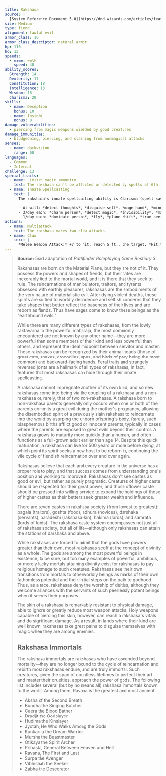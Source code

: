 ```yaml
---
title: Rakshasa
source: |
  [System Reference Document 5.0](https://dnd.wizards.com/articles/features/systems-reference-document-srd)
size: Medium
type: fiend
alignment: lawful evil
armor_class: 16
armor_class_descriptor: natural armor
hp: 110
hd: 13
speeds:
  - name: walk
    speed: 40
ability_scores:
  Strength: 14
  Dexterity: 17
  Constitution: 18
  Intelligence: 13
  Wisdom: 16
  Charisma: 20
skills:
  - name: Deception
    bonus: 10
  - name: Insight
    bonus: 8
damage_vulnerabilities:
  - piercing from magic weapons wielded by good creatures
damage_immunities:
  - bludgeoning, piercing, and slashing from nonmagical attacks
senses:
  - name: darkvision
    range: 60
languages:
  - Common
  - Infernal
challenge: 13
special_traits:
  - name: Limited Magic Immunity
    text: The rakshasa can't be affected or detected by spells of 6th level or lower unless it wishes to be. It has advantage on saving throws against all other spells and magical effects.
  - name: Innate Spellcasting
    text: |
      The rakshasa's innate spellcasting ability is Charisma (spell save DC 18, +10 to hit with spell attacks). The rakshasa can innately cast the following spells, requiring no material components:

      - At will: *detect thoughts*, *disguise self*, *mage hand*, *minor illusion*
      - 3/day each: *charm person*, *detect magic*, *invisibility*, *major image*, *suggestion*
      - 1/day each: *dominate person*, *fly*, *plane shift*, *true seeing*
actions:
  - name: Multiattack
    text: The rakshasa makes two claw attacks.
  - name: Claw
    text: |
      *Melee Weapon Attack:* +7 to hit, reach 5 ft., one target. *Hit:* 9 (2d6 + 2) slashing damage, and the target is cursed if it is a creature. The magical curse takes effect whenever the target takes a short or long rest, filling the target's thoughts with horrible images and dreams. The cursed target gains no benefit from finishing a short or long rest. The curse lasts until it is lifted by a remove curse spell or similar magic.
---
```


> **Source:** 5srd adaptation of *Pathfinder Roleplaying Game Bestiary 3*.
>
> Rakshasas are born on the Material Plane, but they are not of it. They possess the powers and shapes of fiends, but their fates are inexorably tied to the mortal world, and it is there that they seek to rule. The reincarnations of manipulators, traitors, and tyrants obsessed with earthly pleasures, rakshasas are the embodiments of the very nature of materialistic evil. After dying violent deaths, these spirits are so tied to worldly decadence and selfish concerns that they take shapes that better reflect the baseness of their lives and are reborn as fiends. Thus have sages come to know these beings as the "earthbound evils."
>
> While there are many different types of rakshasas, from the lowly raktavarna to the powerful maharaja, the most commonly encountered are not known by any other name—they are more powerful than some members of their kind and less powerful than others, and represent the ideal midpoint between servitor and master. These rakshasas can be recognized by their animal heads (those of great cats, snakes, crocodiles, apes, and birds of prey being the most common) and backward-facing hands. Feral traits and strangely reversed joints are a hallmark of all types of rakshasas, in fact, features that most rakshasas can hide through their innate spellcasting.
>
> A rakshasa cannot impregnate another of its own kind, and so new rakshasas come into being via the coupling of a rakshasa and a non-rakshasa or, rarely, that of two non-rakshasas. A rakshasa born to non-rakshasa parents generally only occurs when one or both of the parents commits a great evil during the mother's pregnancy, allowing the disembodied spirit of a previously slain rakshasa to reincarnate into the world by usurping the unborn offspring's body. Rarely, such blasphemous births afflict good or innocent parents, typically in cases where the parents are exposed to great evils beyond their control. A rakshasa grows to maturity more quickly than a human, and often functions as a full-grown adult earlier than age 14. Despite this quick maturation, a rakshasa can live for 500 years or more before dying, at which point its spirit seeks a new host to be reborn in, continuing the vile cycle of fiendish reincarnation over and over again.
>
> Rakshasas believe that each and every creature in the universe has a proper role to play, and that success comes from understanding one's position and working to improve it. Rakshasas don't see castes as good or evil, but rather as purely pragmatic. Creatures of higher caste should be respected for their great power, and those oflower caste should be pressed into willing service to expand the holdings of those of higher castes as their betters seek greater wealth and influence.
>
> There are seven castes in rakshasa society (from lowest to greatest): pagala (traitors), goshta (food), adhura (novices), darshaka (servants), paradeshi (rakshasa-kin), hakima (lords), and samrata (lords of lords). The rakshasa caste system encompasses not just all of rakshasa society, but all of life—although only rakshasas can attain the stations of darshaka and above.
>
> While rakshasas are forced to admit that the gods have powers greater than their own, most rakshasas scoff at the concept of divinity as a whole. The gods are among the most powerful beings in existence, to be sure, but too many examples of powerful, ambitious, or merely lucky mortals attaining divinity exist for rakshasas to pay religious homage to such creatures. Rakshasas see their own transitions from mortals to otherworldly beings as marks of their own fathomless potential and their initial steps on the path to godhood. Thus, as a race, rakshasas deny the worship of deities, although they welcome alliances with the servants of such peerlessly potent beings when it serves their purposes.
>
> The skin of a rakshasa is remarkably resistant to physical damage, able to ignore or greatly reduce most weapon attacks. Holy weapons capable of piercing this skin, however, can reach a rakshasa's vitals and do significant damage. As a result, in lands where their kind are well known, rakshasas take great pains to disguise themselves with magic when they are among enemies.
>
> ## Rakshasa Immortals
>
> The rakshasa immortals are rakshasas who have ascended beyond mortality—they are no longer bound to the cycle of reincarnation and rebirth most rakshasas endure, and are truly immortal. Such creatures, given the span of countless lifetimes to perfect their art and master their cruelties, approach the power of gods. The following list includes several (but by no means all) rakshasa immortals known to the world. Among them, Ravana is the greatest and most ancient.
>
> - Aksha of the Second Breath
> - Bundha the Singing Butcher
> - Caera the Blood Bather
> - Dradjit the Godslayer
> - Hudima the Kinslayer
> - Jyotah, He Who Walks Among the Gods
> - Kunkarna the Dream Warrior
> - Mursha the Beastmaster
> - Otikaya the Spirit Archer
> - Prihasta, General Between Heaven and Hell
> - Ravana, The First and Last
> - Surpa the Avenger
> - Vibhishah the Seeker
> - Zabha the Desecrator
